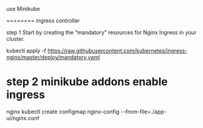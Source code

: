 use Minikube

========
ingress controller

step 1
Start by creating the “mandatory” resources for Nginx Ingress in your cluster.

kubectl apply -f https://raw.githubusercontent.com/kubernetes/ingress-nginx/master/deploy/mandatory.yaml

step 2
minikube addons enable ingress
========

nginx
kubectl create configmap nginx-config --from-file=./app-ui/nginx.conf